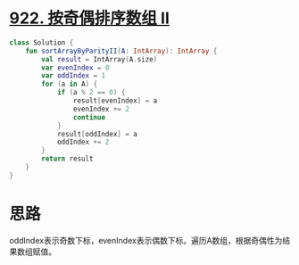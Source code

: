 # [922. 按奇偶排序数组 II](https://leetcode-cn.com/problems/sort-array-by-parity-ii/)

```kotlin
class Solution {
    fun sortArrayByParityII(A: IntArray): IntArray {
        val result = IntArray(A.size)
        var evenIndex = 0
        var oddIndex = 1
        for (a in A) {
            if (a % 2 == 0) {
                result[evenIndex] = a
                evenIndex += 2
                continue
            }
            result[oddIndex] = a
            oddIndex += 2
        }
        return result
    }
}
```

# 思路

oddIndex表示奇数下标，evenIndex表示偶数下标。遍历A数组，根据奇偶性为结果数组赋值。